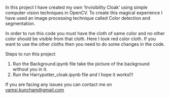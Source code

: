 In this project I have created my own ‘Invisibility Cloak’ using simple computer vision techniques in OpenCV. To create this magical experience I have used an image processing technique called Color detection and segmentation.

In order to run this code you must have the cloth of same color and no other color should be visible from that cloth. Here I took red color cloth. If you want to use the other cloths then you need to do some changes in the code.

Steps to run this project
1) Run the Background.ipynb file take the picture of the background without you in it.
2) Run the Harrypotter_cloak.ipynb file and I hope it works!!!


If you are facing any issues you can contact me on vamsi.kuncham@gmail.com
